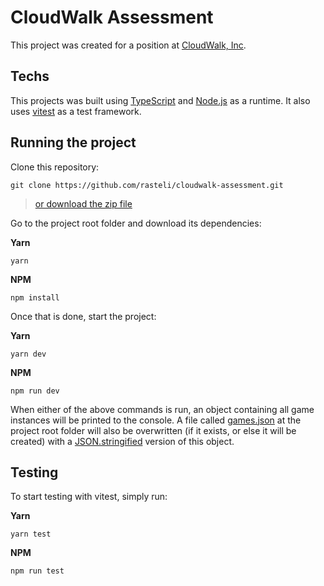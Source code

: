 # CloudWalk Assessment

This project was created for a position at [CloudWalk, Inc](https://www.cloudwalk.io/).

## Techs

This projects was built using [TypeScript](https://www.typescriptlang.org/) and [Node.js](https://nodejs.org/en/) as a runtime. It also uses [vitest](https://vitest.dev/) as a test framework.

## Running the project

Clone this repository:

```console
git clone https://github.com/rasteli/cloudwalk-assessment.git
```

> [or download the zip file](https://github.com/rasteli/cloudwalk-assessment/archive/refs/heads/master.zip)

Go to the project root folder and download its dependencies:

**Yarn**

```console
yarn
```

**NPM**

```console
npm install
```

Once that is done, start the project:

**Yarn**

```console
yarn dev
```

**NPM**

```console
npm run dev
```

When either of the above commands is run, an object containing all game instances will be printed to the console.
A file called [games.json](https://github.com/rasteli/cloudwalk-assessment/blob/master/games.json) at the project root folder will also be overwritten (if it exists, or else it will be created) with a [JSON.stringified](https://developer.mozilla.org/en-US/docs/Web/JavaScript/Reference/Global_Objects/JSON/stringify) version of this object.

## Testing

To start testing with vitest, simply run:

**Yarn**

```console
yarn test
```

**NPM**

```console
npm run test
```
